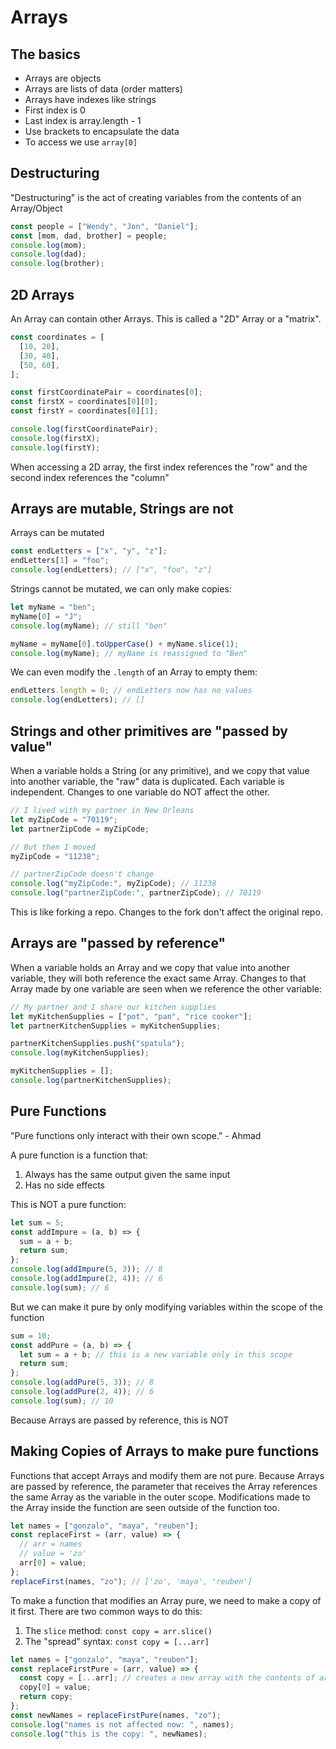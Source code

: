 # Arrays

## The basics

- Arrays are objects
- Arrays are lists of data (order matters)
- Arrays have indexes like strings
- First index is 0
- Last index is array.length - 1
- Use brackets to encapsulate the data
- To access we use `array[0]`

## Destructuring

"Destructuring" is the act of creating variables from the contents of an Array/Object

```js
const people = ["Wendy", "Jon", "Daniel"];
const [mom, dad, brother] = people;
console.log(mom);
console.log(dad);
console.log(brother);
```

## 2D Arrays

An Array can contain other Arrays. This is called a "2D" Array or a "matrix".

```js
const coordinates = [
  [10, 20],
  [30, 40],
  [50, 60],
];

const firstCoordinatePair = coordinates[0];
const firstX = coordinates[0][0];
const firstY = coordinates[0][1];

console.log(firstCoordinatePair);
console.log(firstX);
console.log(firstY);
```

When accessing a 2D array, the first index references the "row" and the second index references the "column"

## Arrays are mutable, Strings are not

Arrays can be mutated

```js
const endLetters = ["x", "y", "z"];
endLetters[1] = "foo";
console.log(endLetters); // ["x", "foo", "z"]
```

Strings cannot be mutated, we can only make copies:

```js
let myName = "ben";
myName[0] = "J";
console.log(myName); // still "ben"

myName = myName[0].toUpperCase() + myName.slice(1);
console.log(myName); // myName is reassigned to "Ben"
```

We can even modify the `.length` of an Array to empty them:

```js
endLetters.length = 0; // endLetters now has no values
console.log(endLetters); // []
```

## Strings and other primitives are "passed by value"

When a variable holds a String (or any primitive), and we copy that value into another variable, the "raw" data is duplicated. Each variable is independent. Changes to one variable do NOT affect the other.

```js
// I lived with my partner in New Orleans
let myZipCode = "70119";
let partnerZipCode = myZipCode;

// But then I moved
myZipCode = "11238";

// partnerZipCode doesn't change
console.log("myZipCode:", myZipCode); // 11238
console.log("partnerZipCode:", partnerZipCode); // 70119
```

This is like forking a repo. Changes to the fork don't affect the original repo.

## Arrays are "passed by reference"

When a variable holds an Array and we copy that value into another variable, they will both reference the exact same Array. Changes to that Array made by one variable are seen when we reference the other variable:

```js
// My partner and I share our kitchen supplies
let myKitchenSupplies = ["pot", "pan", "rice cooker"];
let partnerKitchenSupplies = myKitchenSupplies;

partnerKitchenSupplies.push("spatula");
console.log(myKitchenSupplies);

myKitchenSupplies = [];
console.log(partnerKitchenSupplies);
```

## Pure Functions

"Pure functions only interact with their own scope." - Ahmad

A pure function is a function that:

1. Always has the same output given the same input
2. Has no side effects

This is NOT a pure function:

```js
let sum = 5;
const addImpure = (a, b) => {
  sum = a + b;
  return sum;
};
console.log(addImpure(5, 3)); // 8
console.log(addImpure(2, 4)); // 6
console.log(sum); // 6
```

But we can make it pure by only modifying variables within the scope of the function

```js
sum = 10;
const addPure = (a, b) => {
  let sum = a + b; // this is a new variable only in this scope
  return sum;
};
console.log(addPure(5, 3)); // 8
console.log(addPure(2, 4)); // 6
console.log(sum); // 10
```

Because Arrays are passed by reference, this is NOT

## Making Copies of Arrays to make pure functions

Functions that accept Arrays and modify them are not pure. Because Arrays are passed by reference, the parameter that receives the Array references the same Array as the variable in the outer scope. Modifications made to the Array inside the function are seen outside of the function too.

```js
let names = ["gonzalo", "maya", "reuben"];
const replaceFirst = (arr, value) => {
  // arr = names
  // value = 'zo'
  arr[0] = value;
};
replaceFirst(names, "zo"); // ['zo', 'maya', 'reuben']
```

To make a function that modifies an Array pure, we need to make a copy of it first. There are two common ways to do this:

1. The `slice` method: `const copy = arr.slice()`
2. The "spread" syntax: `const copy = [...arr]`

```js
let names = ["gonzalo", "maya", "reuben"];
const replaceFirstPure = (arr, value) => {
  const copy = [...arr]; // creates a new array with the contents of arr "spread" inside
  copy[0] = value;
  return copy;
};
const newNames = replaceFirstPure(names, "zo");
console.log("names is not affected now: ", names);
console.log("this is the copy: ", newNames);
```
